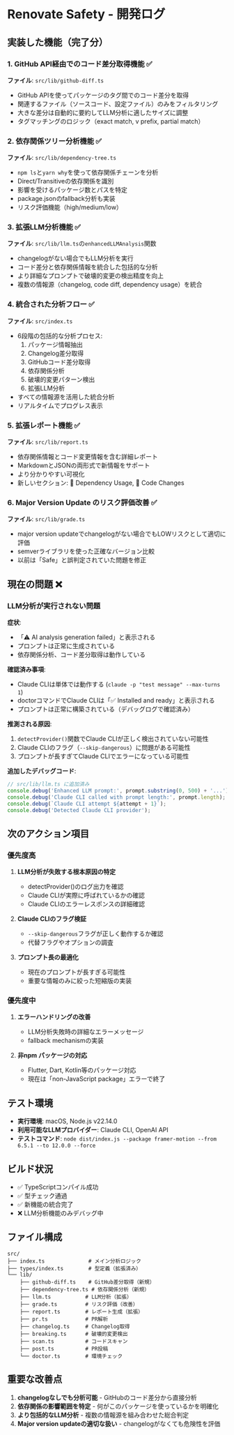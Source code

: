 # Renovate Safety - 開発ログ

## 実装した機能（完了分）

### 1. GitHub API経由でのコード差分取得機能 ✅
**ファイル**: `src/lib/github-diff.ts`
- GitHub APIを使ってパッケージのタグ間でのコード差分を取得
- 関連するファイル（ソースコード、設定ファイル）のみをフィルタリング
- 大きな差分は自動的に要約してLLM分析に適したサイズに調整
- タグマッチングのロジック（exact match, v prefix, partial match）

### 2. 依存関係ツリー分析機能 ✅
**ファイル**: `src/lib/dependency-tree.ts`
- `npm ls`と`yarn why`を使って依存関係チェーンを分析
- Direct/Transitiveの依存関係を識別
- 影響を受けるパッケージ数とパスを特定
- package.jsonのfallback分析も実装
- リスク評価機能（high/medium/low）

### 3. 拡張LLM分析機能 ✅
**ファイル**: `src/lib/llm.ts`の`enhancedLLMAnalysis`関数
- changelogがない場合でもLLM分析を実行
- コード差分と依存関係情報を統合した包括的な分析
- より詳細なプロンプトで破壊的変更の検出精度を向上
- 複数の情報源（changelog, code diff, dependency usage）を統合

### 4. 統合された分析フロー ✅
**ファイル**: `src/index.ts`
- 6段階の包括的な分析プロセス:
  1. パッケージ情報抽出
  2. Changelog差分取得
  3. GitHubコード差分取得
  4. 依存関係分析
  5. 破壊的変更パターン検出
  6. 拡張LLM分析
- すべての情報源を活用した統合分析
- リアルタイムでプログレス表示

### 5. 拡張レポート機能 ✅
**ファイル**: `src/lib/report.ts`
- 依存関係情報とコード変更情報を含む詳細レポート
- MarkdownとJSONの両形式で新情報をサポート
- より分かりやすい可視化
- 新しいセクション: 🌳 Dependency Usage, 🔧 Code Changes

### 6. Major Version Update のリスク評価改善 ✅
**ファイル**: `src/lib/grade.ts`
- major version updateでchangelogがない場合でもLOWリスクとして適切に評価
- semverライブラリを使った正確なバージョン比較
- 以前は「Safe」と誤判定されていた問題を修正

## 現在の問題 ❌

### LLM分析が実行されない問題
**症状**: 
- 「⚠ AI analysis generation failed」と表示される
- プロンプトは正常に生成されている
- 依存関係分析、コード差分取得は動作している

**確認済み事項**:
- Claude CLIは単体では動作する (`claude -p "test message" --max-turns 1`)
- doctorコマンドでClaude CLIは「✅ Installed and ready」と表示される
- プロンプトは正常に構築されている（デバッグログで確認済み）

**推測される原因**:
1. `detectProvider()`関数でClaude CLIが正しく検出されていない可能性
2. Claude CLIのフラグ（`--skip-dangerous`）に問題がある可能性
3. プロンプトが長すぎてClaude CLIでエラーになっている可能性

**追加したデバッグコード**:
```typescript
// src/lib/llm.ts に追加済み
console.debug('Enhanced LLM prompt:', prompt.substring(0, 500) + '...');
console.debug('Claude CLI called with prompt length:', prompt.length);
console.debug(`Claude CLI attempt ${attempt + 1}`);
console.debug('Detected Claude CLI provider');
```

## 次のアクション項目

### 優先度高
1. **LLM分析が失敗する根本原因の特定**
   - detectProvider()のログ出力を確認
   - Claude CLIが実際に呼ばれているかの確認
   - Claude CLIのエラーレスポンスの詳細確認

2. **Claude CLIのフラグ検証**
   - `--skip-dangerous`フラグが正しく動作するか確認
   - 代替フラグやオプションの調査

3. **プロンプト長の最適化**
   - 現在のプロンプトが長すぎる可能性
   - 重要な情報のみに絞った短縮版の実装

### 優先度中
1. **エラーハンドリングの改善**
   - LLM分析失敗時の詳細なエラーメッセージ
   - fallback mechanismの実装

2. **非npm パッケージの対応**
   - Flutter, Dart, Kotlin等のパッケージ対応
   - 現在は「non-JavaScript package」エラーで終了

## テスト環境
- **実行環境**: macOS, Node.js v22.14.0
- **利用可能なLLMプロバイダー**: Claude CLI, OpenAI API
- **テストコマンド**: `node dist/index.js --package framer-motion --from 6.5.1 --to 12.0.0 --force`

## ビルド状況
- ✅ TypeScriptコンパイル成功
- ✅ 型チェック通過
- ✅ 新機能の統合完了
- ❌ LLM分析機能のみデバッグ中

## ファイル構成
```
src/
├── index.ts              # メイン分析ロジック
├── types/index.ts        # 型定義（拡張済み）
└── lib/
    ├── github-diff.ts    # GitHub差分取得（新規）
    ├── dependency-tree.ts # 依存関係分析（新規）
    ├── llm.ts           # LLM分析（拡張）
    ├── grade.ts         # リスク評価（改善）
    ├── report.ts        # レポート生成（拡張）
    ├── pr.ts            # PR解析
    ├── changelog.ts     # Changelog取得
    ├── breaking.ts      # 破壊的変更検出
    ├── scan.ts          # コードスキャン
    ├── post.ts          # PR投稿
    └── doctor.ts        # 環境チェック
```

## 重要な改善点
1. **changelogなしでも分析可能** - GitHubのコード差分から直接分析
2. **依存関係の影響範囲を特定** - 何がこのパッケージを使っているかを明確化
3. **より包括的なLLM分析** - 複数の情報源を組み合わせた総合判定
4. **Major version updateの適切な扱い** - changelogがなくても危険性を評価